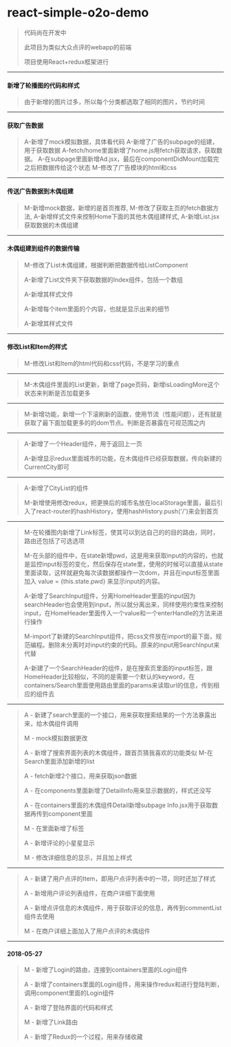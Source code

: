 # react-simple-o2o-demo

> 代码尚在开发中
>
> 此项目为类似大众点评的webapp的前端
>
> 项目使用React+redux框架进行

***

#### 新增了轮播图的代码和样式
> 由于新增的图片过多，所以每个分类都选取了相同的图片，节约时间

***

#### 获取广告数据
> A-新增了mock模拟数据，具体看代码
> A-新增了广告的subpage的组建，用于获取数据
> A-fetch/home里面新增了home.js用fetch获取请求，获取数据。
> A-在subpage里面新增Ad.jsx，最后在componentDidMount加载完之后把数据传给这个状态
> M-修改了广告模块的html和css

***

#### 传送广告数据到木偶组建
> M-新增mock数据，新增的是首页推荐,
> M-修改了获取主页的fetch数据方法,
> A-新增样式文件来控制Home下面的其他木偶组建样式,
> A-新增List.jsx获取数据的木偶组建

***

#### 木偶组建到组件的数据传输
> M-修改了List木偶组建，根据判断把数据传给ListComponent
> 
> A-新增了List文件夹下获取数据的Index组件，包括一个数组
>
> A-新增其样式文件
>
>  A-新增每个item里面的个内容，也就是显示出来的细节
>
>  A-新增其样式文件

***

#### 修改List和Item的样式
> M-修改List和Item的html代码和css代码，不是学习的重点

***

> M-木偶组件里面的List更新，新增了page页码，新增isLoadingMore这个状态来判断是否加载更多
>

***
> M-新增功能，新增一个下滚刷新的函数，使用节流（性能问题），还有就是获取了最下面加载更多的的dom节点。判断是否暴露在可视范围之内
>

***
> A-新增了一个Header组件，用于返回上一页
>
> A-新增显示redux里面城市的功能，在木偶组件已经获取数据，传向新建的CurrentCity即可
***

> A-新增了CityList的组件
>
> M-新增使用修改redux，把更换后的城市名放在localStorage里面，最后引入了react-router的hashHistory，使用hashHistory.push('/')来会到首页
>
***
> M-在轮播图内新增了Link标签，使其可以到达自己的的目的路由，同时，路由还包括了可选选项
>
> M-在头部的组件中，在state新增pwd，这是用来获取input的内容的，也就是监控input标签的变化，然后保存在state里，使用的时候可以直接从state里面读取，这样就避免每次读数据都操作一次dom，并且在input标签里面加入 value = {this.state.pwd} 来显示input的内容。
>
> A-新增了SearchInput组件，分离HomeHeader里面的input因为searchHeader也会使用到input，所以就分离出来，同样使用约束性来控制input，在HomeHeader里面传入一个value和一个enterHandle的方法来进行操作
>
> M-import了新建的SearchInput组件，把css文件放在import的最下面，规范编程。删除未分离时对input约束的代码。原来的input用SearchInput来代替
> 
> A-新建了一个SearchHeader的组件，是在搜索页里面的input标签，跟HomeHeader比较相似，不同的是需要一个默认的keyword，在containers/Search里面使用路由里面的params来读取url的信息，传到相应的组件去

***
> A - 新建了search里面的一个接口，用来获取搜索结果的一个方法暴露出来，给木偶组件调用
>
> M - mock模拟数据更改
> 
> A - 新增了搜索界面列表的木偶组件，跟首页猜我喜欢的功能类似
  M-在Search里面添加新增的list
>  
> A - fetch新增2个接口，用来获取json数据
>
> A - 在components里面新增了DetailInfo用来显示数据的，样式还没写
>
>  A - 在containers里面的木偶组件Detail新增subpage Info.jsx用于获取数据再传到component里面
>
>  M - 在里面新增了<Info/>标签
> 
> A - 新增评论的小星星显示
>
> M - 修改详细信息的显示，并且加上样式

***

> A - 新建了用户点评的Item，即用户点评列表中的一项，同时还加了样式
> 
> A - 新增用户评论列表组件，在商户详细下面使用
>
> A - 新增点评信息的木偶组件，用于获取评论的信息，再传到commentList组件去使用
>
> M - 在商户详细上面加入了用户点评的木偶组件

***

#### 2018-05-27

> M - 新增了Login的路由，连接到containers里面的Login组件
>
> A - 新增了containers里面的Login组件，用来操作redux和进行登陆判断，调用component里面的Login组件
>
> A - 新增了登陆界面的代码和样式
>
> M - 新增了Link路由
>
> A - 新增了Redux的一个过程，用来存储收藏